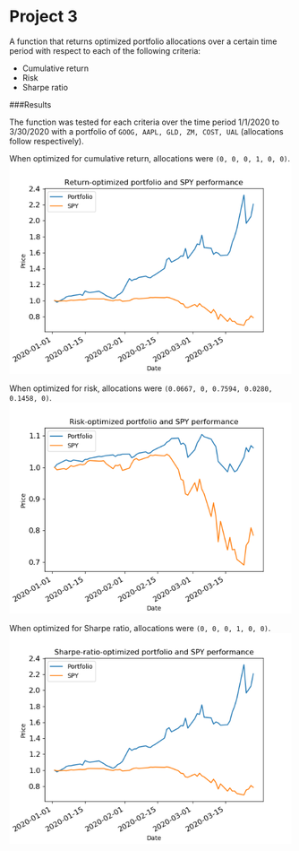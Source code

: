# Project 3

A function that returns optimized portfolio allocations over a certain time period with respect to each of the following criteria:
- Cumulative return
- Risk
- Sharpe ratio

###Results

The function was tested for each criteria over the time period 1/1/2020 to 3/30/2020 with a portfolio of `GOOG, AAPL, GLD, ZM, COST, UAL` (allocations follow respectively).

When optimized for cumulative return, allocations were `(0, 0, 0, 1, 0, 0)`. 
![Return](./return_optimized.png)

When optimized for risk, allocations were `(0.0667, 0, 0.7594, 0.0280, 0.1458, 0)`.
![Risk](./risk_optimized.png)

When optimized for Sharpe ratio, allocations were `(0, 0, 0, 1, 0, 0)`.
![Sharpe](./sharpe_optimized.png)




